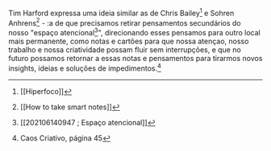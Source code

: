 Tim Harford expressa uma ideia similar as de Chris Bailey[^1] e Sohren Anhrens[^2] - :a de que precisamos retirar pensamentos secundários do nosso "espaço atencional[^3]", direcionando esses pensamos para outro local mais permanente, como notas e cartões para que nossa atençao, nosso trabalho e nossa criatividade possam fluir sem interrupções, e que no futuro possamos retornar a essas notas e pensamentos para tirarmos novos insights, ideias e soluções de impedimentos.[^4]

[^1]: [[Hiperfoco]]  
[^2]: [[How to take smart notes]]  
[^3]: [[202106140947 ; Espaço atencional]]  
[^4]: Caos Criativo, página 45  